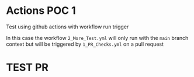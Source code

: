 # Actions POC 1

Test using github actions with workflow run trigger

In this case the workflow `2_More_Test.yml` will only run with the `main` branch context but will be triggered by `1_PR_Checks.yml` on a pull request

# TEST PR

